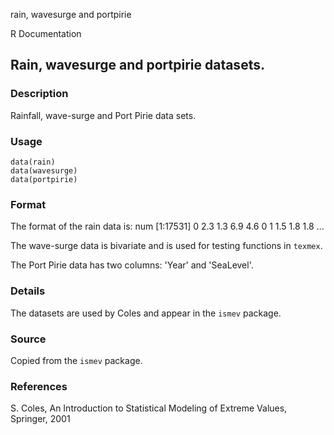 rain, wavesurge and portpirie

R Documentation

##  Rain, wavesurge and portpirie datasets.

### Description

Rainfall, wave-surge and Port Pirie data sets.

### Usage

    
    data(rain)
    data(wavesurge)
    data(portpirie)

### Format

The format of the rain data is: num [1:17531] 0 2.3 1.3 6.9 4.6 0 1 1.5 1.8
1.8 ...

The wave-surge data is bivariate and is used for testing functions in
`texmex`.

The Port Pirie data has two columns: 'Year' and 'SeaLevel'.

### Details

The datasets are used by Coles and appear in the `ismev` package.

### Source

Copied from the `ismev` package.

### References

S. Coles, An Introduction to Statistical Modeling of Extreme Values, Springer,
2001

